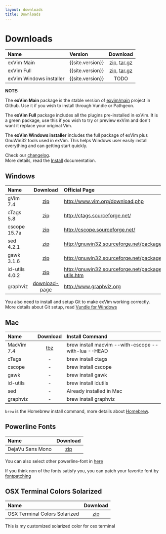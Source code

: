 ```yaml
---
layout: downloads
title: Downloads
---
```


# Downloads

| Name                    | Version          | Download                                                                                                                                   |
| :--------------         | :---------       | :-----------------------------------------:                                                                                                |
| exVim Main              | {{site.version}} | [zip](https://github.com/exvim/main/archive/{{site.version}}.zip), [tar.gz](https://github.com/exvim/main/archive/{{site.version}}.tar.gz) |
| exVim Full              | {{site.version}} | [zip](https://github.com/exvim/main/releases/download/{{site.version}}/exvim-{{site.version}}.zip), [tar.gz](https://github.com/exvim/main/releases/download/{{site.version}}/exvim-{{site.version}}.tar.gz) |
| exVim Windows installer | {{site.version}} | TODO                                                                                                                                       |

**NOTE:** 
    
The **exVim Main** package is the stable version of [exvim/main](https://github.com/exvim/main) 
project in Github. Use it if you wish to install through Vundle or Pathgeon.

The **exVim Full** package includes all the plugins pre-installed in exVim. It is a green 
package, use this if you wish to try or preview exVim and don't want it replace your
original Vim.

The **exVim Windows installer** includes the full package of exVim plus GnuWin32 tools used
in exVim. This helps Windows user easily install everything and can getting start quickly.

Check our [changelog](https://github.com/exvim/main/releases).   
More details, read the [Install]({{site.baseurl}}docs/install) documentation.

## Windows

| Name           | Download           | Official Page                                         |
| :------------- | :----------------: | :---------------------------------------------------- |
| gVim 7.4       | [zip](gvim74.zip)  | http://www.vim.org/download.php                       |
| cTags 5.8      | [zip](ctags.zip)   | http://ctags.sourceforge.net/                         |
| cscope 15.7a   | [zip](cscope.zip)  | http://cscope.sourceforge.net/                        |
| sed 4.2.1      | [zip](sed.zip)     | http://gnuwin32.sourceforge.net/packages/sed.htm      |
| gawk 3.1.6     | [zip](gawk.zip)    | http://gnuwin32.sourceforge.net/packages/gawk.htm     |
| id-utils 4.0.2 | [zip](idutils.zip) | http://gnuwin32.sourceforge.net/packages/id-utils.htm |
| graphviz       | [download-page](http://www.graphviz.org/Download_windows.php) | http://www.graphviz.org |

You also need to install and setup Git to make exVim working correctly. More details about Git
setup, read [Vundle for Windows](https://github.com/gmarik/Vundle.vim/wiki/Vundle-for-Windows)

## Mac

| Name          | Download                                    | Install Command                                     |
| :------------ | :-----------------------------------------: | :-------------------------------------------------- |
| MacVim 7.4    | [tbz](MacVim-snapshot-70-Mountain-Lion.tbz) | brew install macvim --with-cscope --with-lua --HEAD |
| cTags         | -                                           | brew install ctags                                  |
| cscope        | -                                           | brew install cscope                                 |
| gawk          | -                                           | brew install gawk                                   |
| id-utils      | -                                           | brew install idutils                                |
| sed           | -                                           | Already installed in Mac                            |
| graphviz      | -                                           | brew install graphviz                               |

`brew` is the Homebrew install command, more details about [Homebrew](http://brew.sh/).

## Powerline Fonts

| Name             | Download                                    |
| :--------------- | :-----------------------------------------: |
| DejaVu Sans Mono | [zip](DejaVuSansMono-for-powerline.zip)     |

You can also select other powerline-font in [here](https://github.com/Lokaltog/powerline-fonts)

If you think non of the fonts satisfy you, you can patch your favorite font by 
[fontpatching](https://powerline.readthedocs.org/en/latest/fontpatching.html) 

## OSX Terminal Colors Solarized

| Name                          | Download                                    |
| :---------------------------- | :-----------------------------------------: |
| OSX Terminal Colors Solarized | [zip](osx-terminal-colors-solarized.zip)    |

This is my customized solarized color for osx terminal
